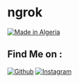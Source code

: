 # ngrok

<p align="left">
<a href="#"><img title="Made in Algeria" src="https://img.shields.io/badge/MADE%20IN-Algérie-green?colorA=%23ff0000&colorB=%23017e40&style=for-the-badge"></a>
<a href ="#"><src="https://img.shields.io/amo/stars/:addonId"></a>

## Find Me on :

[![Github](https://img.shields.io/badge/github-python--life-green?style=for-the-badge&logo=github)](https://github.com/python-life)
[![Instagram](https://img.shields.io/badge/IG-%40python.life-red?style=for-the-badge&logo=instagram)](https://www.instagram.com/python.life)
